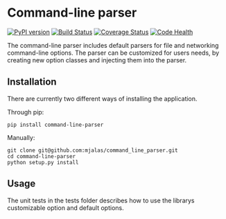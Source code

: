 # Command-line parser
[![PyPI version](https://badge.fury.io/py/command-line-parser.svg)](https://badge.fury.io/py/command-line-parser)
[![Build Status](https://travis-ci.org/mjalas/command_line_parser.svg?branch=master)](https://travis-ci.org/mjalas/command_line_parser)
[![Coverage Status](https://coveralls.io/repos/github/mjalas/command_line_parser/badge.svg?branch=master)](https://coveralls.io/github/mjalas/command_line_parser?branch=master)
[![Code Health](https://landscape.io/github/mjalas/command_line_parser/master/landscape.svg?style=flat)](https://landscape.io/github/mjalas/command_line_parser/master)

The command-line parser includes default parsers for file and networking command-line options. 
The parser can be customized for users needs, by creating new option classes and injecting them into
the parser.

## Installation

There are currently two different ways of installing the application.

Through pip:
```
pip install command-line-parser
```

Manually:
```
git clone git@github.com:mjalas/command_line_parser.git
cd command-line-parser
python setup.py install
```

## Usage

The unit tests in the tests folder describes how to use the librarys customizable option and default options.